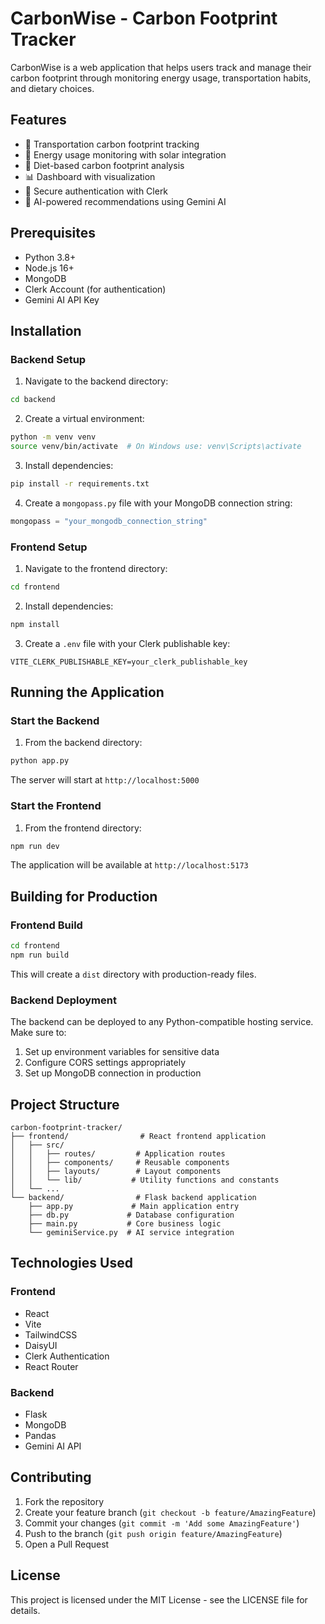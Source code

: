 # CarbonWise - Carbon Footprint Tracker

CarbonWise is a web application that helps users track and manage their carbon footprint through monitoring energy usage, transportation habits, and dietary choices.

## Features

- 🚗 Transportation carbon footprint tracking
- 🔋 Energy usage monitoring with solar integration
- 🥗 Diet-based carbon footprint analysis
- 📊 Dashboard with visualization
- 🔐 Secure authentication with Clerk
- 🤖 AI-powered recommendations using Gemini AI

## Prerequisites

- Python 3.8+
- Node.js 16+
- MongoDB
- Clerk Account (for authentication)
- Gemini AI API Key

## Installation

### Backend Setup

1. Navigate to the backend directory:

```bash
cd backend
```

2. Create a virtual environment:

```bash
python -m venv venv
source venv/bin/activate  # On Windows use: venv\Scripts\activate
```

3. Install dependencies:

```bash
pip install -r requirements.txt
```

4. Create a `mongopass.py` file with your MongoDB connection string:

```python
mongopass = "your_mongodb_connection_string"
```

### Frontend Setup

1. Navigate to the frontend directory:

```bash
cd frontend
```

2. Install dependencies:

```bash
npm install
```

3. Create a `.env` file with your Clerk publishable key:

```
VITE_CLERK_PUBLISHABLE_KEY=your_clerk_publishable_key
```

## Running the Application

### Start the Backend

1. From the backend directory:

```bash
python app.py
```

The server will start at `http://localhost:5000`

### Start the Frontend

1. From the frontend directory:

```bash
npm run dev
```

The application will be available at `http://localhost:5173`

## Building for Production

### Frontend Build

```bash
cd frontend
npm run build
```

This will create a `dist` directory with production-ready files.

### Backend Deployment

The backend can be deployed to any Python-compatible hosting service. Make sure to:

1. Set up environment variables for sensitive data
2. Configure CORS settings appropriately
3. Set up MongoDB connection in production

## Project Structure

```
carbon-footprint-tracker/
├── frontend/                # React frontend application
│   ├── src/
│   │   ├── routes/         # Application routes
│   │   ├── components/     # Reusable components
│   │   ├── layouts/        # Layout components
│   │   └── lib/           # Utility functions and constants
│   └── ...
└── backend/                # Flask backend application
    ├── app.py             # Main application entry
    ├── db.py             # Database configuration
    ├── main.py           # Core business logic
    └── geminiService.py  # AI service integration
```

## Technologies Used

### Frontend

- React
- Vite
- TailwindCSS
- DaisyUI
- Clerk Authentication
- React Router

### Backend

- Flask
- MongoDB
- Pandas
- Gemini AI API

## Contributing

1. Fork the repository
2. Create your feature branch (`git checkout -b feature/AmazingFeature`)
3. Commit your changes (`git commit -m 'Add some AmazingFeature'`)
4. Push to the branch (`git push origin feature/AmazingFeature`)
5. Open a Pull Request

## License

This project is licensed under the MIT License - see the LICENSE file for details.
